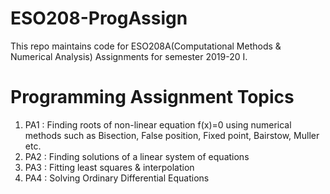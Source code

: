 # ESO208-ProgAssign
This repo maintains code for ESO208A(Computational Methods &amp; Numerical Analysis) Assignments for semester 2019-20 I.

# Programming Assignment Topics
1. PA1 : Finding roots of non-linear equation f(x)=0 using numerical methods such as Bisection, False position, Fixed point, Bairstow, Muller etc.
2. PA2 : Finding solutions of a linear system of equations
3. PA3 : Fitting least squares & interpolation
4. PA4 : Solving Ordinary Differential Equations

